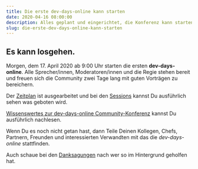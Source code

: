 ```yaml
---
title: Die erste dev-days-online kann starten
date: 2020-04-16 08:00:00
description: Alles geplant und eingerichtet, die Konferenz kann starten
slug: die-erste-dev-days-online-kann-starten
---
```


## Es kann losgehen.

Morgen, dem 17. April 2020 ab 9:00 Uhr starten die ersten **dev-days-online**. Alle Sprecher/innen, Moderatoren/innen und die Regie stehen bereit und freuen sich die Community zwei Tage lang mit guten Vorträgen zu bereichern.

Der [Zeitplan](/agenda) ist ausgearbeitet und bei den [Sessions](/sessions) kannst Du ausführlich sehen
was geboten wird.

[Wissenswertes zur dev-days-online Community-Konferenz](../wissenswertes-zur-dev-days-online-community/) kannst Du ausführlich nachlesen.

Wenn Du es noch nicht getan hast, dann Teile Deinen Kollegen, Chefs, Partnern, Freunden und interessierten Verwandten mit das die *dev-days-online* stattfinden.

Auch schaue bei den [Danksagungen](/imprint#Danksagungen) nach wer so im Hintergrund geholfen hat.